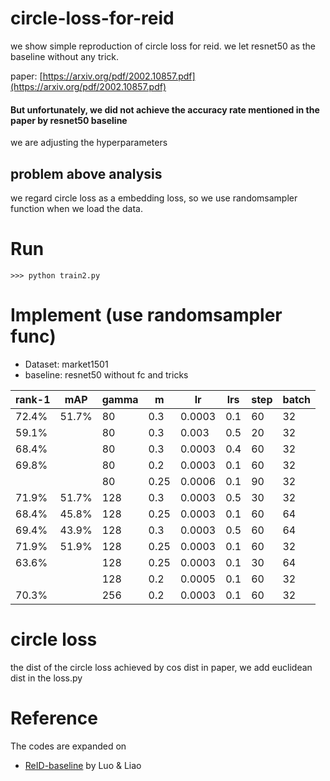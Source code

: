 # circle-loss-for-reid
we show simple reproduction of circle loss for reid. 
we let resnet50 as the baseline without any trick.

paper: [https://arxiv.org/pdf/2002.10857.pdf](https://arxiv.org/pdf/2002.10857.pdf) 
#### But unfortunately, we did not achieve the accuracy rate mentioned in the paper by resnet50 baseline 
we are adjusting the hyperparameters 

## problem above analysis
we regard circle loss as a embedding loss, so we use randomsampler function when we load the data.

# Run
```
>>> python train2.py
```

# Implement (use randomsampler func)
- Dataset: market1501
- baseline: resnet50 without fc and tricks

| rank-1 | mAP   | gamma | m    | lr     | lrs  | step | batch |        
| ------ | ----- | ----- | ---- | ------ | ---- | ---- | ----- | 
| 72.4%  | 51.7% | 80    | 0.3  | 0.0003 | 0.1  | 60   | 32    |        
| 59.1%  |       | 80    | 0.3  | 0.003  | 0.5  | 20   | 32    | 
| 68.4%  |       | 80    | 0.3  | 0.0003 | 0.4  | 60   | 32    | 
| 69.8%  |       | 80    | 0.2  | 0.0003 | 0.1  | 60   | 32    |        
|        |       | 80    | 0.25 | 0.0006 | 0.1  | 90   | 32    |        
| 71.9%  | 51.7% | 128   | 0.3  | 0.0003 | 0.5  | 30   | 32    | 
| 68.4%  | 45.8% | 128   | 0.25 | 0.0003 | 0.1  | 60   | 64    |       
| 69.4%  | 43.9% | 128   | 0.3  | 0.0003 | 0.5  | 60   | 64    |        
| 71.9%  | 51.9% | 128   | 0.25 | 0.0003 | 0.1  | 60   | 32    |        
| 63.6%  |       | 128   | 0.25 | 0.0003 | 0.1  | 30   | 64    |        
|        |       | 128   | 0.2  | 0.0005 | 0.1  | 60   | 32    |        
| 70.3%  |       | 256   | 0.2  | 0.0003 | 0.1  | 60   | 32    |               



# circle loss
the dist of the circle loss achieved by cos dist in paper, we add euclidean dist in the loss.py

# Reference
The codes are expanded on 
- [ReID-baseline](https://github.com/michuanhaohao/deep-person-reid) by Luo & Liao 
